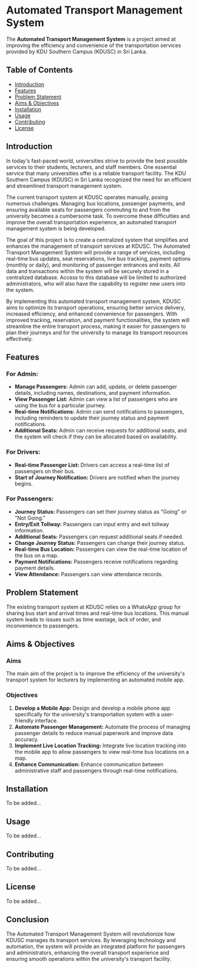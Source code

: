 # Automated Transport Management System

The **Automated Transport Management System** is a project aimed at improving the efficiency and convenience of the transportation services provided by KDU Southern Campus (KDUSC) in Sri Lanka.

## Table of Contents

- [Introduction](#introduction)
- [Features](#features)
- [Problem Statement](#problem-statement)
- [Aims & Objectives](#aims--objectives)
- [Installation](#installation)
- [Usage](#usage)
- [Contributing](#contributing)
- [License](#license)

## Introduction

In today's fast-paced world, universities strive to provide the best possible services to their students, lecturers, and staff members. One essential service that many universities offer is a reliable transport facility. The KDU Southern Campus (KDUSC) in Sri Lanka recognized the need for an efficient and streamlined transport management system.

The current transport system at KDUSC operates manually, posing numerous challenges. Managing bus locations, passenger payments, and ensuring available seats for passengers commuting to and from the university becomes a cumbersome task. To overcome these difficulties and improve the overall transportation experience, an automated transport management system is being developed.

The goal of this project is to create a centralized system that simplifies and enhances the management of transport services at KDUSC. The Automated Transport Management System will provide a range of services, including real-time bus updates, seat reservations, live bus tracking, payment options (monthly or daily), and monitoring of passenger entrances and exits. All data and transactions within the system will be securely stored in a centralized database. Access to this database will be limited to authorized administrators, who will also have the capability to register new users into the system.

By implementing this automated transport management system, KDUSC aims to optimize its transport operations, ensuring better service delivery, increased efficiency, and enhanced convenience for passengers. With improved tracking, reservation, and payment functionalities, the system will streamline the entire transport process, making it easier for passengers to plan their journeys and for the university to manage its transport resources effectively.

## Features

### For Admin:

- **Manage Passengers:** Admin can add, update, or delete passenger details, including names, destinations, and payment information.
- **View Passenger List:** Admin can view a list of passengers who are using the bus for a particular journey.
- **Real-time Notifications:** Admin can send notifications to passengers, including reminders to update their journey status and payment notifications.
- **Additional Seats:** Admin can receive requests for additional seats, and the system will check if they can be allocated based on availability.

### For Drivers:

- **Real-time Passenger List:** Drivers can access a real-time list of passengers on their bus.
- **Start of Journey Notification:** Drivers are notified when the journey begins.

### For Passengers:

- **Journey Status:** Passengers can set their journey status as "Going" or "Not Going."
- **Entry/Exit Tollway:** Passengers can input entry and exit tollway information.
- **Additional Seats:** Passengers can request additional seats if needed.
- **Change Journey Status:** Passengers can change their journey status.
- **Real-time Bus Location:** Passengers can view the real-time location of the bus on a map.
- **Payment Notifications:** Passengers receive notifications regarding payment details.
- **View Attendance:** Passengers can view attendance records.

## Problem Statement

The existing transport system at KDUSC relies on a WhatsApp group for sharing bus start and arrival times and real-time bus locations. This manual system leads to issues such as time wastage, lack of order, and inconvenience to passengers.

## Aims & Objectives

### Aims

The main aim of the project is to improve the efficiency of the university's transport system for lecturers by implementing an automated mobile app.

### Objectives

1. **Develop a Mobile App:** Design and develop a mobile phone app specifically for the university's transportation system with a user-friendly interface.
2. **Automate Passenger Management:** Automate the process of managing passenger details to reduce manual paperwork and improve data accuracy.
3. **Implement Live Location Tracking:** Integrate live location tracking into the mobile app to allow passengers to view real-time bus locations on a map.
4. **Enhance Communication:** Enhance communication between administrative staff and passengers through real-time notifications.

## Installation

To be added...

## Usage

To be added...

## Contributing

To be added...

## License

To be added...

## Conclusion

The Automated Transport Management System will revolutionize how KDUSC manages its transport services. By leveraging technology and automation, the system will provide an integrated platform for passengers and administrators, enhancing the overall transport experience and ensuring smooth operations within the university's transport facility.
